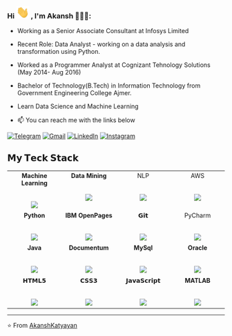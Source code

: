 

### Hi  <img src="https://raw.githubusercontent.com/parth-27/parth-27/master/Hi.gif" width="30px"> , I'm Akansh 👨🏻‍💻:

- Working as a Senior Associate Consultant at Infosys Limited
- Recent Role: Data Analyst - working on a data analysis and transformation using Python.
- Worked as a Programmer Analyst at Cognizant Tehnology Solutions (May 2014- Aug 2016)
- Bachelor of Technology(B.Tech) in Information Technology from Government Engineering College Ajmer.
- Learn Data Science and Machine Learning

- :mailbox: You can reach me with the links below

[![Telegram](https://img.shields.io/badge/-TELEGRAM-2CA5E0?style=for-the-badge&logo=telegram&logoColor=white)](https://t.me/akanshkatyayan)
[![Gmail](https://img.shields.io/badge/-GMAIL-D14836?style=for-the-badge&logo=gmail&logoColor=white)](mailto:akanshkat@gmail.com)
[![LinkedIn](https://img.shields.io/badge/-LINKEDIN-0077B5?style=for-the-badge&logo=linkedin&logoColor=white)](https://www.linkedin.com/in/akanshkatyayan/)
[![Instagram](https://img.shields.io/badge/-INSTAGRAM-0077B5?style=for-the-badge&logo=Instagram&logoColor=white)](https://www.instagram.com/cosmosoncam/)


## 𝗠𝘆 𝗧𝗲𝗰𝗸 𝗦𝘁𝗮𝗰𝗸

<table>
  <tbody>
    <tr valign="top">
        <td width="25%" align="center">
        <span><strong>Machine Learning</strong>
        </span><br><br><br>
        <img height="64px" src="https://cdn2.iconfinder.com/data/icons/artificial-intelligence-137/64/ai-artificial_intelligence-learning_machine-brain-weak-1024.png">
      </td>
      <td width="25%" align="center">
        <span><strong>Data Mining</strong>
        </span><br><br><br>
        <img height="64px" src="https://cdn0.iconfinder.com/data/icons/big-data-1-1/128/Business-Intelligence-Identification-Extraction-Analysis-Data-1024.png">
      </td>
      <td width="25%" align="center">
        <span>NLP</span><br><br><br>
        <img height="64px" src="https://cdn3.iconfinder.com/data/icons/artificial-intelligence-125/62/natural-language-processing-linguistics-system-1024.png">
      </td>
      <td width="25%" align="center">
        <span>AWS</span><br><br><br>
        <img height="64px" src="https://worldvectorlogo.com/download/amazon-web-services-2.svg">
      </td>
    </tr>
    <tr valign="top">
        <td width="25%" align="center">
        <span><strong>Python</strong>
        </span><br><br><br>
        <img height="64px" src="https://cdn4.iconfinder.com/data/icons/logos-and-brands/512/267_Python_logo-128.png">
      </td>
      <td width="25%" align="center">
        <span><strong>IBM OpenPages</strong>
        </span><br><br><br>
        <img height="64px" src="https://cdn.worldvectorlogo.com/logos/openpages.svg">
      </td>
      <td width="25%" align="center">
        <span>𝗚𝗶𝘁</span><br><br><br>
        <img height="64px" src="https://www.vectorlogo.zone/logos/github/github-ar21.svg">
      </td>
      <td width="25%" align="center">
        <span>PyCharm</span><br><br><br>
        <img height="64px" src="https://cdn.svgporn.com/logos/pycharm.svg">
      </td>
    </tr>
    <tr valign="top">
      <td width="25%" align="center">
        <span><strong>Java</strong></span><br><br><br>
        <img height="64px" src="https://www.vectorlogo.zone/logos/java/java-ar21.svg">
      </td>
      <td width="25%" align="center">
        <span><strong>Documentum</strong></span><br><br><br>
        <img height="64px" src="https://worldvectorlogo.com/download/documentum.svg">
      </td>
      <td width="25%" align="center">
        <span><strong>MySql</strong></span><br><br><br>
        <img height="64px" src="https://www.vectorlogo.zone/logos/mysql/mysql-ar21.svg">
      </td>
      <td width="25%" align="center">
        <span><strong>Oracle</strong></span><br><br><br>
        <img height="64px" src="https://www.vectorlogo.zone/util/preview.html?image=/logos/oracle/oracle-ar21.svg">
      </td>
    </tr>
    <tr valign="top">
      <td width="25%" align="center">
        <span>𝗛𝗧𝗠𝗟𝟱</span><br><br><br>
        <img height="64px" src="https://cdn.svgporn.com/logos/html-5.svg">
      </td>
      <td width="25%" align="center">
        <span>𝗖𝗦𝗦𝟯</span><br><br><br>
        <img height="64px" src="https://cdn.svgporn.com/logos/css-3.svg">
      </td>
      <td width="25%" align="center">
        <span>𝗝𝗮𝘃𝗮𝗦𝗰𝗿𝗶𝗽𝘁</span><br><br><br>
        <img height="64px" src="https://cdn.svgporn.com/logos/javascript.svg">
      </td>
      <td width="25%" align="center">
        <span><strong>MATLAB</strong>
        </span><br><br><br>
        <img height="64px" src="matlab-seeklogo.com.svg">
      </td>
    </tr>
    
  </tbody>
</table>
<hr>


⭐️ From [AkanshKatyayan](https://github.com/akanshkatyayan)
